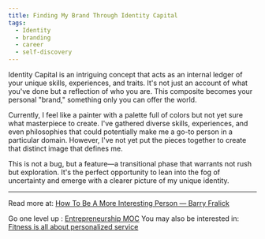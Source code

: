 ```yaml
---
title: Finding My Brand Through Identity Capital
tags:
  - Identity
  - branding
  - career
  - self-discovery
---
```


Identity Capital is an intriguing concept that acts as an internal ledger of your unique skills, experiences, and traits. It's not just an account of what you've done but a reflection of who you are. This composite becomes your personal "brand," something only you can offer the world.

Currently, I feel like a painter with a palette full of colors but not yet sure what masterpiece to create. I've gathered diverse skills, experiences, and even philosophies that could potentially make me a go-to person in a particular domain. However, I've not yet put the pieces together to create that distinct image that defines me.

This is not a bug, but a feature—a transitional phase that warrants not rush but exploration. It's the perfect opportunity to lean into the fog of uncertainty and emerge with a clearer picture of my unique identity.

----

Read more at: [How To Be A More Interesting Person — Barry Fralick](https://barryfralick.com/interesting-person#utm_source=brainpint&utm_medium=email&utm_campaign=useful_feedback&utm_term=2023-09-14)

Go one level up : [Entrepreneurship MOC](Maps/Entrepreneurship%20MOC.md)
You may also be interested in: [Fitness is all about personalized service](Notes/Fitness%20is%20all%20about%20personalized%20service.md)